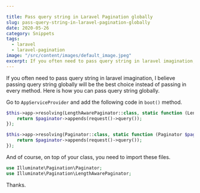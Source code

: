 ```yaml
---

title: Pass query string in Laravel Pagination globally
slug: pass-query-string-in-laravel-pagination-globally
date: 2020-05-26
category: Snippets
tags:
  - laravel
  - laravel-pagination
image: "/src/content/images/default_image.jpeg"
excerpt: If you often need to pass query string in laravel imagination, I believe passing query string globally will be the best choice instead of passing in every method. Here is how you can pass query string globally.
---
```


If you often need to pass query string in laravel imagination, I believe passing query string globally will be the best choice instead of passing in every method. Here is how you can pass query string globally.

Go to `AppServiceProvider` and add the following code in `boot()` method.

```php
$this->app->resolving(LengthAwarePaginator::class, static function (LengthAwarePaginator $paginator) {
	return $paginator->appends(request()->query());
});

$this->app->resolving(Paginator::class, static function (Paginator $paginator) {
	return $paginator->appends(request()->query());
});
```

And of course, on top of your class, you need to import these files.

```php
use Illuminate\Pagination\Paginator;
use Illuminate\Pagination\LengthAwarePaginator;
```


Thanks.